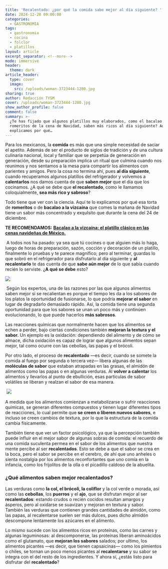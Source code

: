 ```yaml
---
title: 'Recalentado: ¿por qué la comida sabe mejor al día siguiente? '
date: 2024-12-20 09:00:00
categories:
  - GASTRONOMIA
tags:
  - gastronomia
  - cocina
  - folclor
  - platillos
layout: article
excerpt_separator: <!--more-->
mode: immersive
header:
  theme: dark
article_header:
  type: cover
  image:
    src: /uploads/woman-3723444-1280.jpg
sharing: true
author: Redacción TYSM
cover: /uploads/woman-3723444-1280.jpg
show_author_profile: false
comment: false
summary: >-
  ¿Te has fijado que algunos platillos muy elaborados, como el bacalao o los
  romeritos de la cena de Navidad, saben más ricos al día siguiente? Aquí te
  explicamos por qué…
---
```

Para los mexicanos, la **comida** es más que una simple necesidad de saciar el apetito. Además de ser el producto de siglos de tradición y de una cultura culinaria nacional, local y familiar que se perpetúa de generación en generación, desde su preparación implica un ritual que culmina cuando nos reunimos y nos sentamos a la mesa para compartir los alimentos con parientes y amigos. Pero la cosa no termina ahí, pues **al día siguiente**, cuando recuperamos algunos platillos del refrigerador y volvemos a **calentarlos** nos damos cuenta de que **saben mejor** que el día que los cocinamos. ¿A qué se debe que **el recalentado**, como le llamamos coloquialmente, **sea más rico y sabroso**?

Todo tiene que ver con la ciencia. Aquí te lo explicamos por qué esa torta de **romeritos** o de **bacalao a la vizcaína** que comes la mañana de Navidad tiene un sabor más concentrado y exquIsito que durante la cena del 24 de diciembre.

**TE RECOMENDAMOS:** [**Bacalao a la vizcaína: el platillo clásico en las cenas navideñas de México.**](https://blog.tonoysumariachi.com/gastronomia/2024/12/18/bacalao-a-la-vizca%C3%ADna-el-platillo-cl%C3%A1sico-en-las-cenas-navide%C3%B1as-de-m%C3%A9xico.html)

&nbsp;A todos nos ha pasado: ya sea que tú cocines o que alguien más lo haga, luego de horas de preparación, sazón, cocción y decoración de un platillo, finalmente lo pruebas y te parece magnífico; pero al terminar, guardas lo que sobró en el refrigerador para disfrutarlo al día siguiente y **al recalentarlo** te das cuenta de que **sabe aún mejor** de lo que sabía cuando recién lo serviste. ¿**A qué se debe** esto?

![](https://upload.wikimedia.org/wikipedia/commons/thumb/f/fa/Family_eating_meal.jpg/1024px-Family_eating_meal.jpg)

&nbsp;Según los expertos, una de las razones por las que algunos alimentos saben mejor si se recalientan es porque el tiempo les da a los sabores de los platos la oportunidad de fusionarse, lo que podría **mejorar el sabor** en lugar de degradarlo demasiado rápido. Así, la comida tiene una segunda oportunidad para que los sabores se unan un poco más y continúen evolucionando, lo que puede hacerlos **más sabrosos**.

Las reacciones químicas que normalmente hacen que los alimentos se echen a perder, bajo ciertas condiciones también **mejoran la textura y el sabor.** Un ejemplo es la oxidación: dependiendo del alimento y de cómo se almace, dicha oxidación es capaz de lograr  que algunos alimentos sepan mejor, tal como ocurre con las cebollas, las papas y el brócoli.

Por otro lado, el proceso de **recalentado** —es decir, cuando se somete la comida al fuego por segunda o tercera vez— libera algunas de las **moléculas de sabor** que estaban atrapadas en las grasas, el almidón de alimentos como las papas o en algunas verduras. Al **volver a calentar** los alimentos y llevarlos al punto de ebullición, esas partículas de sabor volátiles se liberan y realzan el sabor de esa manera.

&nbsp;![](https://upload.wikimedia.org/wikipedia/commons/thumb/8/87/Picadillo_de_res_con_papa_y_zanahoria.jpg/576px-Picadillo_de_res_con_papa_y_zanahoria.jpg)

A medida que los alimentos comienzan a metabolizarse o sufrir reacciones químicas, se generan diferentes compuestos y tienen lugar diferentes tipos de reacciones, lo cual permite que **se creen o liberen nuevos sabores**, e incluso se creen cambios de textura, por lo que la estructura de la comida cambia físicamente.

También tiene que ver un factor psicológico, ya que la percepción también puede influir en el mejor sabor de algunas sobras de comida: el recuerdo de una comida suculenta permea en el sabor de los alimentos que nuestra mente percibe al ser **recalentados**. Esto se debe a que el sabor se crea en la boca, pero el sabor se percibe en el cerebro, de ahí que uno anheles o sienta nostalgia por los alimentos reconfortantes que uno comía en la infancia, como los frijolitos de la olla o el picadillo caldoso de la abuelita.

### ¿Qué alimentos saben mejor recalentados?

Las verduras como **la col, el brócoli, la coliflor** y la col verde o morada, así como las **cebollas**, los **puerros** y el **ajo**, que se disfrutan mejor al ser **recalentados**: estando crudos o recién cocidos resultan amargos y ásperos, pero al oxidarse se suavizan y mejoran en textura y sabor. También las verduras que contienen grandes cantidades de almidón, como las papas, al recalentarse suelen ser más dulces, pues dicho almidón descompone lentamente los azúcares en el alimento.

Lo mismo sucede con los alimentos ricos en proteínas, como las carnes y algunas leguminosas: al descomponerse, las proteínas liberan aminoácidos como el glutamato, que **mejoran los sabores** salados; por ultimo, los alimentos picantes —es decir, que tienen capsaicinas— como los pimientos o chiles, se tornan un poco menos picantes al **recalentarse** y su sabor se integra con el del resto de los ingredientes. Y ahora sí, ¿estás listo para disfrutar del **recalentado**?

&nbsp;